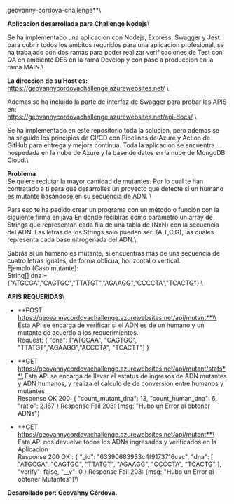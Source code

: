 geovanny-cordova-challenge**\\

**Aplicacion desarrollada para Challenge Nodejs**\\

Se ha implementado una aplicacion con Nodejs, Express, Swagger y Jest para cubrir todos los
ambitos requridos para una aplicacion profesional, se ha trabajado con dos ramas para poder 
realizar verificaciones de Test con QA en ambiente DES en la rama Develop y con pase a 
produccion en la rama MAIN.\\

**La direccion de su Host es:**\
https://geovannycordovachallenge.azurewebsites.net/  \\

Ademas se ha incluido la parte de interfaz de Swagger para probar las APIS en: \
   https://geovannycordovachallenge.azurewebsites.net/api-docs/ \\

Se ha implementado en este repositorio toda la solucion, pero ademas se ha seguido los
principios de CI/CD con Pipelines de Azure y Action de GitHub para entrega y mejora continua.
Toda la aplicacion se encuentra hospedada en la nube de Azure y la base de datos en la 
nube de MongoDB Cloud.\\

**Problema**\
Se quiere reclutar la mayor cantidad de mutantes. Por lo cual te han
contratado a ti para que desarrolles un proyecto que detecte si un humano es 
mutante basándose en su secuencia de ADN. \\

Para eso te ha pedido crear un programa con un método o función con la siguiente firma en java
En donde recibirás como parámetro un array de Strings que representan cada fila de una tabla de 
(NxN) con la secuencia del ADN. Las letras de los Strings solo pueden ser: (A,T,C,G), las cuales 
representa cada base nitrogenada del ADN.\\

Sabrás si un humano es mutante, si encuentras más de una secuencia de cuatro letras 
iguales, de forma oblicua, horizontal o vertical. \
Ejemplo (Caso mutante):\
String[] dna = {"ATGCGA","CAGTGC","TTATGT","AGAAGG","CCCCTA","TCACTG"};\\

**APIS REQUERIDAS**\\

 - **POST https://geovannycordovachallenge.azurewebsites.net/api/mutant**\\
   Esta API se encarga de verificar si el ADN es de un humano y un mutante de acuerdo a los requerimientos.\
   Request: {
              "dna":  ["ATGCAA", "CAGTGC", "TTATGT","AGAAGG","ACCCTA", "TCACTT"]
            }
 
 - **GET https://geovannycordovachallenge.azurewebsites.net/api/mutant/stats**\
   Esta API se encarga de llevar el estatus de ingresos de ADN mutantes y ADN humanos, y realiza el calculo de 
   de conversion entre humanos y mutantes\
   Response OK 200: {
                        "count_mutant_dna": 13,
                        "count_human_dna": 6,
                        "ratio": 2.167
                    }
   Response Fail 203: {msg: "Hubo un Error al obtener ADNs"}
 
 - **GET https://geovannycordovachallenge.azurewebsites.net/api/mutant**\
 Esta API nos devuelve todos los ADNs ingresados y verificados en la Aplicacion\
   Response 200 OK : {
                        "_id": "63390683933c4f9173716cac",
                        "dna": [
                            "ATGCGA",
                            "CAGTGC",
                            "TTATGT",
                            "AGAAGG",
                            "CCCCTA",
                            "TCACTG"
                        ],
                        "verify": false,
                        "__v": 0
                     }
  Response Fail 203: {msg: "Hubo un Error al obtener Mutantes"}\\\
 
 
**Desarollado por: Geovanny Córdova.**
